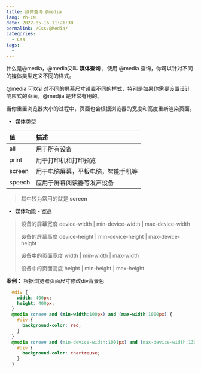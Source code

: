 ```yaml
---
title: 媒体查询 @media
lang: zh-CN
date: 2022-05-16 11:21:30
permalink: /Css/@Media/
categories: 
  - Css
tags: 
  - 
---
```


什么是@media，@media又叫 **媒体查询** ，使用 @media 查询，你可以针对不同的媒体类型定义不同的样式。
            
@media 可以针对不同的屏幕尺寸设置不同的样式，特别是如果你需要设置设计响应式的页面，@medjia 是非常有用的。
            
当你重置浏览器大小的过程中，页面也会根据浏览器的宽度和高度重新渲染页面。

- 媒体类型

| 值     | 描述                               |
| :----- | :--------------------------------- |
| all    | 用于所有设备                       |
| print  | 用于打印机和打印预览               |
| screen | 用于电脑屏幕，平板电脑，智能手机等 |
| speech | 应用于屏幕阅读器等发声设备         |

> 其中较为常用的就是 **screen**

- 媒体功能 - 宽高

> 设备的屏幕宽度 device-width | min-device-width | max-device-width
>
> 设备的屏幕高度 device-height | min-device-height | max-device-height
>
> 设备中的页面宽度 width | min-width | max-width
>
> 设备中的页面高度 height | min-height | max-height

**案例：** 根据浏览器页面尺寸修改div背景色
```css
  #div {
    width: 400px;
    height: 400px;
  }
  @media screen and (min-width:100px) and (max-width:1000px) {
    #div {
      background-color: red;
    }
  }
  @media screen and (min-device-width:1001px) and (max-device-width:1300px) {
    #div {
      background-color: chartreuse;
    }
  }
```
